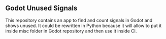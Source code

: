 ## Godot Unused Signals
This repository contains an app to find and count signals in Godot and shows unused.
It could be rewritten in Python because it will allow to put it inside misc folder in Godot repository and then use it inside CI.
